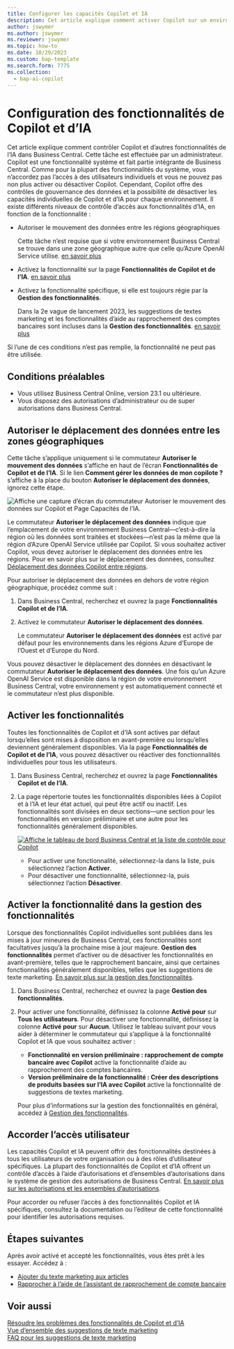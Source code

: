 ```yaml
---
title: Configurer les capacités Copilot et IA
description: Cet article explique comment activer Copilot sur un environnement.
author: jswymer
ms.author: jswymer
ms.reviewer: jswymer
ms.topic: how-to
ms.date: 10/29/2023
ms.custom: bap-template
ms.search.form: 7775
ms.collection:
  - bap-ai-copilot
---
```


# <a name="configure-copilot-and-ai-capabilities"></a>Configuration des fonctionnalités de Copilot et d’IA

<!--[!INCLUDE[ai-preview](includes/ai-preview.md)]-->

<!--This article explains how you can control the ability to create AI-powered item marketing text with Copilot for your organization. This task is done by an admin. There are two requirements that you must fulfill to make the feature available to users:-->

Cet article explique comment contrôler Copilot et d’autres fonctionnalités de l’IA dans Business Central. Cette tâche est effectuée par un administrateur. Copilot est une fonctionnalité système et fait partie intégrante de Business Central. Comme pour la plupart des fonctionnalités du système, vous n’accordez pas l’accès à des utilisateurs individuels et vous ne pouvez pas non plus activer ou désactiver Copilot. Cependant, Copilot offre des contrôles de gouvernance des données et la possibilité de désactiver les capacités individuelles de Copilot et d’IA pour chaque environnement. Il existe différents niveaux de contrôle d’accès aux fonctionnalités d’IA, en fonction de la fonctionnalité :

- Autoriser le mouvement des données entre les régions géographiques

  Cette tâche n’est requise que si votre environnement Business Central se trouve dans une zone géographique autre que celle qu’Azure OpenAI Service utilise. [en savoir plus](#allow-data-movement-across-geographies)

- Activez la fonctionnalité sur la page **Fonctionnalités de Copilot et de l’IA**. [en savoir plus](#activate-features)

- Activez la fonctionnalité spécifique, si elle est toujours régie par la **Gestion des fonctionnalités**.

  Dans la 2e vague de lancement 2023, les suggestions de textes marketing et les fonctionnalités d’aide au rapprochement des comptes bancaires sont incluses dans la **Gestion des fonctionnalités**. [en savoir plus](#enable-feature-in-feature-management)

Si l’une de ces conditions n’est pas remplie, la fonctionnalité ne peut pas être utilisée.

## <a name="prerequisites"></a>Conditions préalables

- Vous utilisez Business Central Online, version 23.1 ou ultérieure. <!--[preview version](ai-preview-getstarted.md) of Business Central that's enabled for Copilot.-->
- Vous disposez des autorisations d’administrateur ou de super autorisations dans Business Central.  <!--For more information, go to [Configure AI-powered item marketing text with Copilot](enable-ai.md).-->

## <a name="allow-data-movement-across-geographies"></a>Autoriser le déplacement des données entre les zones géographiques

Cette tâche s’applique uniquement si le commutateur **Autoriser le mouvement des données** s’affiche en haut de l’écran **Fonctionnalités de Copilot et de l’IA**. Si le lien **Comment gérer les données de mon copilote ?** s’affiche à la place du bouton **Autoriser le déplacement des données**, ignorez cette étape.

![Affiche une capture d’écran du commutateur Autoriser le mouvement des données sur Copilot et Page Capacités de l’IA.](media/allow-data-movement-v2.png)

Le commutateur **Autoriser le déplacement des données** indique que l’emplacement de votre environnement Business Central&mdash;c’est-à-dire la région où les données sont traitées et stockées&mdash;n’est pas la même que la région d’Azure OpenAI Service utilisée par Copilot. Si vous souhaitez activer Copilot, vous devez autoriser le déplacement des données entre les régions. Pour en savoir plus sur le déplacement des données, consultez [Déplacement des données Copilot entre régions](ai-copilot-data-movement.md). 

Pour autoriser le déplacement des données en dehors de votre région géographique, procédez comme suit :

1. Dans Business Central, recherchez et ouvrez la page **Fonctionnalités Copilot et de l’IA**.
1. Activez le commutateur **Autoriser le déplacement des données**.

   Le commutateur **Autoriser le déplacement des données** est activé par défaut pour les environnements dans les régions Azure d’Europe de l’Ouest et d’Europe du Nord.

Vous pouvez désactiver le déplacement des données en désactivant le commutateur **Autoriser le déplacement des données**. Une fois qu’un Azure OpenAI Service est disponible dans la région de votre environnement Business Central, votre environnement y est automatiquement connecté et le commutateur n’est plus disponible.
<!--
| Australia, United Kingdom, United States | Within the respective geographical region |
| Europe, France, Germany, Norway, Switzerland  | Sweden or Switzerland |
| Asia Pacific, Brazil, Canada, India, Japan, Singapore, South Africa, South Korea, United Arab Emirates  | United States |-->



<!--Note

If your environment is hosted in North America, Copilot will use an Azure OpenAI endpoint in North America to process your data.
If your environment is hosted in Europe, Copilot will use an Azure OpenAI endpoint in Europe to process your data.
If your environment is hosted anywhere else, Copilot will use an Azure OpenAI endpoint outside of the region in which the environment is hosted.
To opt in 

Copilot and other AI capabilities use Azure OpenAI Service.  and are provided by default to only those customers with environments that have United States as their geography for data processing and storage. While the Azure OpenAI Service is available in multiple geographies including Australia, Canada, United States, France, Japan and UK, Copilot does not follow the same regional rollout schedule.

Meanwhile, customers with environments outside the United States can use Copilot AI features by opting in to share relevant data with the Azure OpenAI Service in United States or Switzerland.

The information in the following table outlines the Azure OpenAI service that's used by the Copilot services based on the geography of their Dynamics 365 environment when they opt-in to share data.-->
## <a name="activate-features"></a>Activer les fonctionnalités

Toutes les fonctionnalités de Copilot et d’IA sont actives par défaut lorsqu’elles sont mises à disposition en avant-première ou lorsqu’elles deviennent généralement disponibles. Via la page **Fonctionnalités de Copilot et de l’IA**, vous pouvez désactiver ou réactiver des fonctionnalités individuelles pour tous les utilisateurs.

1. Dans Business Central, recherchez et ouvrez la page **Fonctionnalités Copilot et de l’IA**.

1. La page répertorie toutes les fonctionnalités disponibles liées à Copilot et à l’IA et leur état actuel, qui peut être actif ou inactif. Les fonctionnalités sont divisées en deux sections&mdash;une section pour les fonctionnalités en version préliminaire et une autre pour les fonctionnalités généralement disponibles. 

   [![Affiche le tableau de bord Business Central et la liste de contrôle pour Copilot](media/copilot-and-ai-capabilties-page.svg)](media/copilot-and-ai-capabilties-page.svg#lightbox)

   - Pour activer une fonctionnalité, sélectionnez-la dans la liste, puis sélectionnez l’action **Activer**.
   - Pour désactiver une fonctionnalité, sélectionnez-la, puis sélectionnez l’action **Désactiver**. 


## <a name="enable-feature-in-feature-management"></a>Activer la fonctionnalité dans la gestion des fonctionnalités

Lorsque des fonctionnalités Copilot individuelles sont publiées dans les mises à jour mineures de Business Central, ces fonctionnalités sont facultatives jusqu’à la prochaine mise à jour majeure. **Gestion des fonctionnalités** permet d’activer ou de désactiver les fonctionnalités en avant-première, telles que le rapprochement bancaire, ainsi que certaines fonctionnalités généralement disponibles, telles que les suggestions de texte marketing. [En savoir plus sur la gestion des fonctionnalités](/dynamics365/business-central/dev-itpro/administration/feature-management).

1. Dans Business Central, recherchez et ouvrez la page **Gestion des fonctionnalités**.
2. Pour activer une fonctionnalité, définissez la colonne **Activé pour** sur **Tous les utilisateurs**. Pour désactiver une fonctionnalité, définissez la colonne **Activé pour** sur **Aucun**. Utilisez le tableau suivant pour vous aider à déterminer le commutateur qui s’applique à la fonctionnalité Copilot et IA que vous souhaitez activer :

   - **Fonctionnalité en version préliminaire : rapprochement de compte bancaire avec Copilot** active la fonctionnalité d’aide au rapprochement des comptes bancaires.
   - **Version préliminaire de la fonctionnalité : Créer des descriptions de produits basées sur l’IA avec Copilot** active la fonctionnalité de suggestions de textes marketing.

   Pour plus d’informations sur la gestion des fonctionnalités en général, accédez à [Gestion des fonctionnalités](/dynamics365/business-central/dev-itpro/administration/feature-management).

## <a name="granting-user-access"></a>Accorder l’accès utilisateur

Les capacités Copilot et IA peuvent offrir des fonctionnalités destinées à tous les utilisateurs de votre organisation ou à des rôles d’utilisateur spécifiques. La plupart des fonctionnalités de Copilot et d’IA offrent un contrôle d’accès à l’aide d’autorisations et d’ensembles d’autorisations dans le système de gestion des autorisations de Business Central. [En savoir plus sur les autorisations et les ensembles d’autorisations](ui-define-granular-permissions.md).

Pour accorder ou refuser l’accès à des fonctionnalités Copilot et IA spécifiques, consultez la documentation ou l’éditeur de cette fonctionnalité pour identifier les autorisations requises. 

## <a name="next-steps"></a>Étapes suivantes

Après avoir activé et accepté les fonctionnalités, vous êtes prêt à les essayer. Accédez à :

- [Ajouter du texte marketing aux articles](item-marketing-text.md) 
- [Rapprocher à l’aide de l’assistant de rapprochement de compte bancaire](bank-reconciliation-with-copilot.md) 

## <a name="see-also"></a>Voir aussi

[Résoudre les problèmes des fonctionnalités de Copilot et d’IA](ai-copilot-troubleshooting.md)  
[Vue d’ensemble des suggestions de texte marketing](ai-overview.md)   
[FAQ pour les suggestions de texte marketing](faqs-marketing-text.md)  
